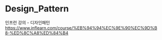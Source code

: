 # Design_Pattern

인프런 강의 - 디자인패턴<br>
https://www.inflearn.com/course/%EB%94%94%EC%9E%90%EC%9D%B8-%ED%8C%A8%ED%84%B4
